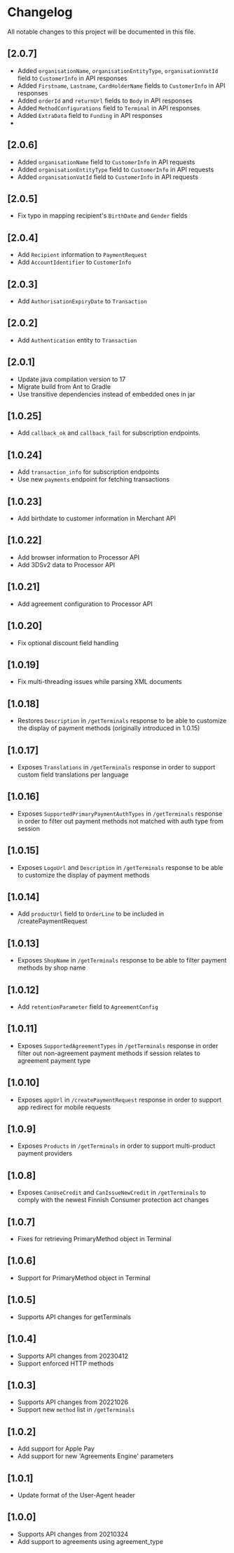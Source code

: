 # Changelog
All notable changes to this project will be documented in this file.

## [2.0.7]

- Added `organisationName`, `organisationEntityType`, `organisationVatId`  field to `CustomerInfo` in API responses
- Added `Firstname`, `Lastname`, `CardHolderName` fields to `CustomerInfo` in API responses
- Added `orderId` and `returnUrl` fields to `Body` in API responses
- Added `MethodConfigurations` field to `Terminal` in API responses
- Added `ExtraData` field to `Funding` in API responses
- 

## [2.0.6]

- Added `organisationName` field to `CustomerInfo` in API requests
- Added `organisationEntityType` field to `CustomerInfo` in API requests
- Added `organisationVatId` field to `CustomerInfo` in API requests

## [2.0.5]

- Fix typo in mapping recipient's `BirthDate` and `Gender` fields

## [2.0.4]

- Add `Recipient` information to `PaymentRequest`
- Add `AccountIdentifier` to `CustomerInfo`

## [2.0.3]

- Add `AuthorisationExpiryDate` to `Transaction`

## [2.0.2]

- Add `Authentication` entity to `Transaction` 

## [2.0.1]

- Update java compilation version to 17
- Migrate build from Ant to Gradle
- Use transitive dependencies instead of embedded ones in jar

## [1.0.25]

- Add `callback_ok` and `callback_fail` for subscription endpoints.

## [1.0.24]

- Add `transaction_info` for subscription endpoints
- Use new `payments` endpoint for fetching transactions

## [1.0.23]

- Add birthdate to customer information in Merchant API

## [1.0.22]

- Add browser information to Processor API
- Add 3DSv2 data to Processor API

## [1.0.21]

- Add agreement configuration to Processor API

## [1.0.20]

- Fix optional discount field handling

## [1.0.19]

- Fix multi-threading issues while parsing XML documents 

## [1.0.18]

- Restores `Description` in `/getTerminals` response to be able to customize the display of payment methods (originally introduced in 1.0.15)

## [1.0.17]

- Exposes `Translations` in `/getTerminals` response in order to support custom field translations per language

## [1.0.16]

- Exposes `SupportedPrimaryPaymentAuthTypes` in `/getTerminals` response in order to filter out payment methods not matched with auth type from session

## [1.0.15]

- Exposes `LogoUrl` and `Description` in `/getTerminals` response to be able to customize the display of payment methods

## [1.0.14]

- Add `productUrl` field to `OrderLine` to be included in /createPaymentRequest

## [1.0.13]

- Exposes `ShopName` in `/getTerminals` response to be able to filter payment methods by shop name

## [1.0.12]

- Add `retentionParameter` field to `AgreementConfig`

## [1.0.11]

- Exposes `SupportedAgreementTypes` in `/getTerminals` response in order filter out non-agreement payment methods if session relates to agreement payment type


## [1.0.10]

- Exposes `appUrl` in `/createPaymentRequest` response in order to support app redirect for mobile requests

## [1.0.9]

- Exposes `Products` in `/getTerminals` in order to support multi-product payment providers

## [1.0.8]

- Exposes `CanUseCredit` and `CanIssueNewCredit` in `/getTerminals` to comply with the newest Finnish Consumer protection act changes

## [1.0.7]

- Fixes for retrieving PrimaryMethod object in Terminal

## [1.0.6]

- Support for PrimaryMethod object in Terminal

## [1.0.5]

- Supports API changes for getTerminals

## [1.0.4]

- Supports API changes from 20230412
- Support enforced HTTP methods

## [1.0.3]

- Supports API changes from 20221026
- Support new `method` list in `/getTerminals`

## [1.0.2]

- Add support for Apple Pay
- Add support for new 'Agreements Engine' parameters

## [1.0.1]

- Update format of the User-Agent header

## [1.0.0]

- Supports API changes from 20210324
- Add support to agreements using agreement_type

